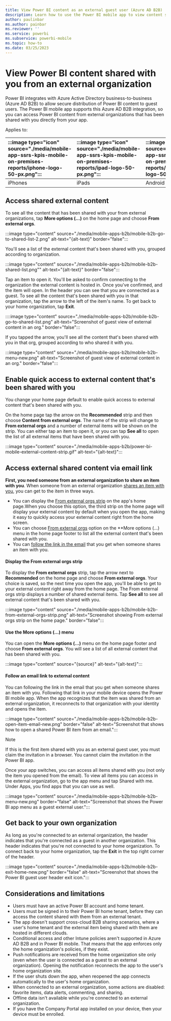 ```yaml
---
title: View Power BI content as an external guest user (Azure AD B2B)
description: Learn how to use the Power BI mobile app to view content shared with you from an external organization.
author: paulinbar
ms.author: painbar
ms.reviewer: ''
ms.service: powerbi
ms.subservice: powerbi-mobile
ms.topic: how-to
ms.date: 03/25/2023
---
```


# View Power BI content shared with you from an external organization

Power BI integrates with Azure Active Directory business-to-business (Azure AD B2B) to allow secure distribution of Power BI content to guest users. The Power BI mobile app supports this Azure AD B2B integration, so you can access Power BI content from external organizations that has been shared with you directly from your app.

Applies to:

| :::image type="icon" source="./media/mobile-app-ssrs-kpis-mobile-on-premises-reports/iphone-logo-50-px.png"::: | :::image type="icon" source="./media/mobile-app-ssrs-kpis-mobile-on-premises-reports/ipad-logo-50-px.png"::: | :::image type="icon" source="./media/mobile-app-ssrs-kpis-mobile-on-premises-reports/android-phone-logo-50-px.png"::: | :::image type="icon" source="./media/mobile-app-ssrs-kpis-mobile-on-premises-reports/android-tablet-logo-50-px.png"::: |
|:--- |:--- |:--- |:--- |
|iPhones |iPads |Android phones |Android tablets |

## Access shared external content

To see all the content that has been shared with your from external organizations, tap **More options (...)** on the home page and choose **From external orgs**.

:::image type="content" source="./media/mobile-apps-b2b/mobile-b2b-go-to-shared-list-2.png" alt-text="{alt-text}" border="false":::

You'll see a list of the external content that's been shared with you, grouped according to organization.

:::image type="content" source="./media/mobile-apps-b2b/mobile-b2b-shared-list.png"" alt-text="{alt-text}" border="false":::

Tap an item to open it. You'll be asked to confirm connecting to the organization the external content is hosted in. Once you've confirmed, and the item will open. In the header you can see that you are connected as a guest. To see all the content that's been shared with you in that organization, tap the arrow to the left of the item's name. To get back to your home organization, tap **Exit**.

::::image type="content" source="./media/mobile-apps-b2b/mobile-b2b-go-to-shared-list.png" alt-text="Screenshot of guest view of external content in an org." border="false":::


If you tapped the arrow, you'll see all the content that's been shared with you in that org, grouped according to who shared it with you.

:::image type="content" source="./media/mobile-apps-b2b/mobile-b2b-menu-new.png" alt-text="Screenshot of guest view of external content in an org." border="false":::

## Enable quick access to external content that's been shared with you

You change your home page default to enable quick access to external content that's been shared with you.

On the home page tap the arrow on the **Recommended** strip and then choose **Content from external orgs**. The name of the strip will change to **From external orgs** and a number of external items will be shown on the strip. You can either tap an item to open it, or you can tap **See all** to open the list of all external items that have been shared with you.

:::image type="content" source="./media/mobile-apps-b2b/power-bi-mobile-external-content-strip.gif" alt-text="{alt-text}":::

## Access external shared content via email link 



**First, you need someone from an external organization to share an item with you**. When someone from an external organization [shares an item with you](../../collaborate-share/service-share-dashboards.md), you can get to the item in three ways.

* You can display the [From external orgs strip](#display-the-from-external-orgs-strip) on the app's home page.When you choose this option, the third strip on the home page will display your external content by default when you open the app, making it easy to quickly access your external content right from the home screen.
* You can choose [From external orgs](#use-the-more-options--menu) option on the **More options (...) menu in the home page footer to list all the external content that's been shared with you.
* You can [follow the link in the email](#follow-email-link-to-external-content) that you get when someone shares an item with you.

#### Display the From external orgs strip

To display the **From external orgs** strip, tap the arrow next to **Recommended** on the home page and choose **From external orgs**. Your choice is saved, so the next time you open the app, you'll be able to get to your external content right away from the home page. The From external orgs strip displays a number of shared external items. Tap **See all** to see all external content that's been shared with you.

:::image type="content" source="./media/mobile-apps-b2b/mobile-b2b-from-external-orgs-strip.png" alt-text="Screenshot showing From external orgs strip on the home page." border="false":::

#### Use the More options (...) menu

You can open the **More options (...)** menu on the home page footer and choose **From external orgs**. You will see a list of all external content that has been shared with you.

:::image type="content" source="{source}" alt-text="{alt-text}":::

#### Follow an email link to external content

You can following the link in the email that you get when someone shares an item with you. Following that link in your mobile device opens the Power BI mobile app. When the app recognizes that the item was shared from an external organization, it reconnects to that organization with your identity and opens the item.

:::image type="content" source="./media/mobile-apps-b2b/mobile-b2b-open-item-email-new.png" border="false" alt-text="Screenshot that shows how to open a shared Power BI item from an email.":::

> [!NOTE]
> If this is the first item shared with you as an external guest user, you must claim the invitation in a browser. You cannot claim the invitation in the Power BI app.

Once your app switches, you can access all items shared with you (not only the item you opened from the email). To view all items you can access in the external organization, go to the app menu and tap Shared with me. Under Apps, you find apps that you can use as well.

:::image type="content" source="./media/mobile-apps-b2b/mobile-b2b-menu-new.png" border="false" alt-text="Screenshot that shows the Power BI app menu as a guest external user.":::

## Get back to your own organization

As long as you're connected to an external organization, the header indicates that you're connected as a guest in another organization. This header indicates that you're not connected to your home organization. To connect back to your home organization, tap the **Exit** in the top right corner of the header.

:::image type="content" source="./media/mobile-apps-b2b/mobile-b2b-exit-home-new.png" border="false" alt-text="Screenshot that shows the Power BI guest user header exit icon.":::

## Considerations and limitations

- Users must have an active Power BI account and home tenant.
- Users must be signed in to their Power BI home tenant, before they can access the content shared with them from an external tenant.
- The app doesn't support cross-cloud B2B sharing scenarios, where a user's home tenant and the external item being shared with them are hosted in different clouds.
- Conditional access and other Intune policies aren't supported in Azure AD B2B and in Power BI mobile. That means that the app enforces only the home organization's policies, if they exist.
- Push notifications are received from the home organization site only (even when the user is connected as a guest to an external organization). Opening the notification reconnects the app to the user's home organization site.
- If the user shuts down the app, when reopened the app connects automatically to the user's home organization.
- When connected to an external organization, some actions are disabled: favorite items, data alerts, commenting, and sharing.
- Offline data isn't available while you're connected to an external organization.
- If you have the Company Portal app installed on your device, then your device must be enrolled.
